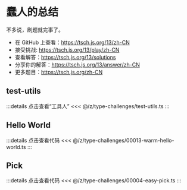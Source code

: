 # 蠢人的总结

不多说，刷题就完事了。

- 在 GitHub 上查看：https://tsch.js.org/13/zh-CN
- 接受挑战: https://tsch.js.org/13/play/zh-CN
- 查看解答：https://tsch.js.org/13/solutions
- 分享你的解答：https://tsch.js.org/13/answer/zh-CN
- 更多题目：https://tsch.js.org/zh-CN

## test-utils

:::details 点击查看“工具人”
<<< @/z/type-challenges/test-utils.ts
:::

## Hello World <Badge text="warm-up" type="info"/>

:::details 点击查看代码
<<< @/z/type-challenges/00013-warm-hello-world.ts
:::

## Pick <Badge text="easy" type="tip"/>

:::details 点击查看代码
<<< @/z/type-challenges/00004-easy-pick.ts
:::
